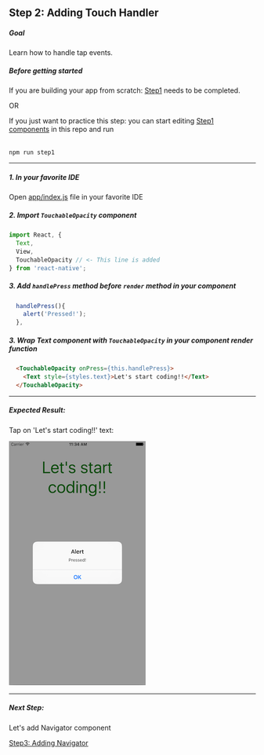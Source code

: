 ## Step 2: Adding Touch Handler

##### Goal

Learn how to handle tap events.

##### Before getting started

If you are building your app from scratch: [Step1](/tutorial/step01_cleanup_and_dependencies/) needs to be completed.

OR

If you just want to practice this step: you can start editing [Step1 components](/tutorial/step01_cleanup_and_dependencies/) in this repo and run

```

npm run step1

```

***

##### 1. In your favorite IDE

Open [app/index.js](/tutorial/step01_cleanup_and_dependencies/app/index.js) file in your favorite IDE

##### 2. Import `TouchableOpacity` component

```js
import React, {
  Text,
  View,
  TouchableOpacity // <- This line is added
} from 'react-native';

```

##### 3. Add `handlePress` method before `render` method in your component

```js
  handlePress(){
    alert('Pressed!');
  },
```

##### 3. Wrap Text component with `TouchableOpacity` in your component render function

```html
  <TouchableOpacity onPress={this.handlePress}>
    <Text style={styles.text}>Let's start coding!!</Text>
  </TouchableOpacity>
```

****

##### Expected Result:

Tap on 'Let's start coding!!' text:

![iOS Screenshot](/tutorial/README_FILES/step2.png?raw=true)

***

##### Next Step:

Let's add Navigator component

[Step3: Adding Navigator](/tutorial/step03_navigator/)

